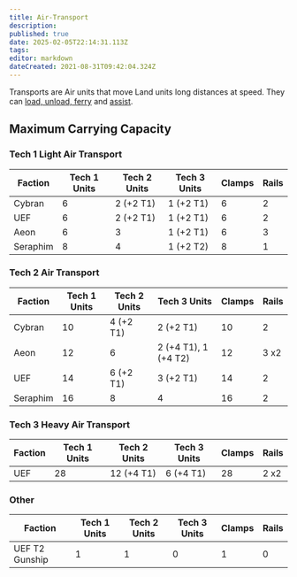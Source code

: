 ```yaml
---
title: Air-Transport
description: 
published: true
date: 2025-02-05T22:14:31.113Z
tags: 
editor: markdown
dateCreated: 2021-08-31T09:42:04.324Z
---
```


Transports are Air units that move Land units long distances at speed. They can [load, unload, ferry](/Play/Learning/Unit-Micro#transport-ferry-commands) and [assist](/Play/Learning/Unit-Micro#assist-command).

## Maximum Carrying Capacity

### Tech 1 Light Air Transport

| Faction	| Tech 1 Units 	| Tech 2 Units 	| Tech 3 Units 	| Clamps 	| Rails 	|
|----------------------------	|--------------	|--------------	|--------------	|--------	|-------	|
| Cybran                     	| 6            	| 2 (+2 T1)    	| 1 (+2 T1)    	| 6      	| 2     	|
| UEF                        	| 6            	| 2 (+2 T1)    	| 1 (+2 T1)    	| 6      	| 2     	|
| Aeon                       	| 6            	| 3            	| 1 (+2 T1)    	| 6      	| 3     	|
| Seraphim                   	| 8            	| 4            	| 1 (+2 T2)    	| 8      	| 1     	|

### Tech 2 Air Transport

| Faction	| Tech 1 Units 	| Tech 2 Units 	| Tech 3 Units         	| Clamps 	| Rails 	|
|----------------------	|--------------	|--------------	|----------------------	|--------	|-------	|
| Cybran               	| 10           	| 4 (+2 T1)    	| 2 (+2 T1)            	| 10     	| 2     	|
| Aeon                 	| 12           	| 6            	| 2 (+4 T1), 1 (+4 T2) 	| 12     	| 3 x2  	|
| UEF                  	| 14           	| 6 (+2 T1)    	| 3 (+2 T1)            	| 14     	| 2     	|
| Seraphim             	| 16           	| 8            	| 4                    	| 16     	| 2     	|

### Tech 3 Heavy Air Transport

| Faction	| Tech 1 Units 	| Tech 2 Units 	| Tech 3 Units 	| Clamps 	| Rails 	|
|----------------------------	|--------------	|--------------	|--------------	|--------	|-------	|
| UEF                        	| 28           	| 12 (+4 T1)   	| 6 (+4 T1)    	| 28     	| 2 x2  	|

### Other

| Faction	| Tech 1 Units 	| Tech 2 Units 	| Tech 3 Units 	| Clamps 	| Rails 	|
|----------------	|--------------	|--------------	|--------------	|--------	|-------	|
| UEF T2 Gunship | 1            	| 1            	| 0            	| 1      	| 0     	|